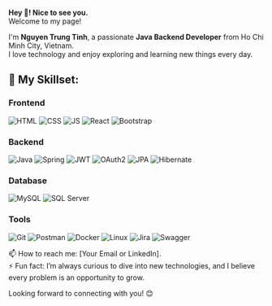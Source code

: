 **Hey 👋! Nice to see you.**  
Welcome to my page!  

I'm **Nguyen Trung Tinh**, a passionate **Java Backend Developer** from Ho Chi Minh City, Vietnam.  
I love technology and enjoy exploring and learning new things every day.  

## 🔧 **My Skillset**:

### **Frontend**  
![HTML](https://img.shields.io/badge/HTML-%23E34F26?style=for-the-badge&logo=html5&logoColor=white) ![CSS](https://img.shields.io/badge/CSS-%231572B6?style=for-the-badge&logo=css3&logoColor=white) ![JS](https://img.shields.io/badge/JavaScript-%23F7DF1E?style=for-the-badge&logo=javascript&logoColor=white) ![React](https://img.shields.io/badge/React-%23282C34?style=for-the-badge&logo=react&logoColor=61DAFB) ![Bootstrap](https://img.shields.io/badge/Bootstrap-%237A00B4?style=for-the-badge&logo=bootstrap&logoColor=white)

### **Backend**  
![Java](https://img.shields.io/badge/Java-%23F7B924?style=for-the-badge&logo=java&logoColor=white) ![Spring](https://img.shields.io/badge/Spring%20Boot-%236DB33F?style=for-the-badge&logo=springboot&logoColor=white) ![JWT](https://img.shields.io/badge/JWT-%2325B7F0?style=for-the-badge&logo=jsonwebtokens&logoColor=white) ![OAuth2](https://img.shields.io/badge/OAuth2-%2300A4F2?style=for-the-badge&logo=oauth&logoColor=white) ![JPA](https://img.shields.io/badge/JPA-%234F5B41?style=for-the-badge&logo=hibernate&logoColor=white) ![Hibernate](https://img.shields.io/badge/Hibernate-%23000000?style=for-the-badge&logo=hibernate&logoColor=white) 

### **Database**  
![MySQL](https://img.shields.io/badge/MySQL-%234479A1?style=for-the-badge&logo=mysql&logoColor=white) ![SQL Server](https://img.shields.io/badge/SQL%20Server-%23038C5A?style=for-the-badge&logo=microsoftsqlserver&logoColor=white)

### **Tools**  
![Git](https://img.shields.io/badge/Git-%23F14E32?style=for-the-badge&logo=git&logoColor=white) ![Postman](https://img.shields.io/badge/Postman-%23FF6C37?style=for-the-badge&logo=postman&logoColor=white) ![Docker](https://img.shields.io/badge/Docker-%232496ED?style=for-the-badge&logo=docker&logoColor=white) ![Linux](https://img.shields.io/badge/Linux-%23000000?style=for-the-badge&logo=linux&logoColor=white) ![Jira](https://img.shields.io/badge/Jira-%23005B96?style=for-the-badge&logo=jira&logoColor=white) ![Swagger](https://img.shields.io/badge/Swagger-%236DB33F?style=for-the-badge&logo=swagger&logoColor=white)

📫 How to reach me: [Your Email or LinkedIn].  
⚡ Fun fact: I’m always curious to dive into new technologies, and I believe every problem is an opportunity to grow.  

Looking forward to connecting with you! 😊
